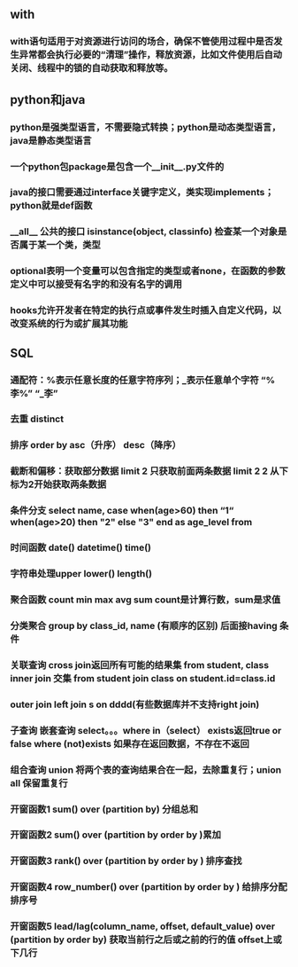 ## with
### with语句适用于对资源进行访问的场合，确保不管使用过程中是否发生异常都会执行必要的“清理”操作，释放资源，比如文件使用后自动关闭、线程中的锁的自动获取和释放等。

## python和java
### python是强类型语言，不需要隐式转换；python是动态类型语言，java是静态类型语言
### 一个python包package是包含一个__init__.py文件的
### java的接口需要通过interface关键字定义，类实现implements；python就是def函数
### \_\_all__ 公共的接口 isinstance(object, classinfo) 检查某一个对象是否属于某一个类，类型
### optional表明一个变量可以包含指定的类型或者none，在函数的参数定义中可以接受有名字的和没有名字的调用
### hooks允许开发者在特定的执行点或事件发生时插入自定义代码，以改变系统的行为或扩展其功能



## SQL
### 通配符：%表示任意长度的任意字符序列；_表示任意单个字符  “%李%”  “_李”
### 去重 distinct
### 排序 order by asc（升序） desc（降序）
### 截断和偏移：获取部分数据 limit 2 只获取前面两条数据  limit 2 2 从下标为2开始获取两条数据 
### 条件分支 select name, case when(age>60) then “1“ when(age>20) then "2" else "3" end as age_level from 
### 时间函数 date() datetime() time() 
### 字符串处理upper lower() length()
### 聚合函数 count min max avg sum count是计算行数，sum是求值
### 分类聚合 group by class_id, name (有顺序的区别) 后面接having 条件
### 关联查询 cross join返回所有可能的结果集 from student, class   inner join 交集 from student join class on student.id=class.id 
### outer join left join s on dddd(有些数据库并不支持right join)
### 子查询 嵌套查询 select。。。where in（select） exists返回true or false   where (not)exists 如果存在返回数据，不存在不返回
### 组合查询 union 将两个表的查询结果合在一起，去除重复行；union all 保留重复行
### 开窗函数1 sum() over (partition by) 分组总和
### 开窗函数2 sum() over (partition by order by )累加
### 开窗函数3 rank() over (partition by order by ) 排序查找
### 开窗函数4 row_number() over (partition by order by ) 给排序分配排序号
### 开窗函数5 lead/lag(column_name, offset, default_value) over (partition by order by) 获取当前行之后或之前的行的值  offset上或下几行

